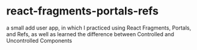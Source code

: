 # react-fragments-portals-refs
a small add user app, in which I practiced using React Fragments, Portals, and Refs, as well as learned the difference between Controlled and Uncontrolled Components
